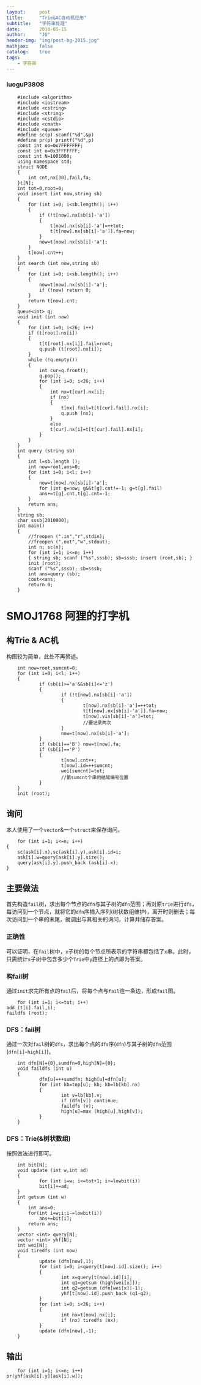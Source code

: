```yaml
---
layout:     post
title:      "Trie&AC自动机应用"
subtitle:   "字符串处理"
date:       2018-05-15
author:     "JU"
header-img: "img/post-bg-2015.jpg"
mathjax:    false
catalog:    true
tags:
    - 字符串
---
```


### luoguP3808

        #include <algorithm>
        #include <iostream>
        #include <cstring>
        #include <string>
        #include <cstdio>
        #include <cmath>
        #include <queue>
        #define sc(p) scanf("%d",&p)
        #define pr(p) printf("%d",p)
        const int oo=0x7FFFFFFF;
        const int o=0x3FFFFFFF;
        const int N=1001000;
        using namespace std;
        struct NODE
        {
            int cnt,nx[30],fail,fa;
        }t[N];
        int tot=0,root=0;
        void insert (int now,string sb)
        {
            for (int i=0; i<sb.length(); i++)
            {
                if (!t[now].nx[sb[i]-'a'])
                {
                    t[now].nx[sb[i]-'a']=++tot;
                    t[t[now].nx[sb[i]-'a']].fa=now;
                }
                now=t[now].nx[sb[i]-'a'];
            }
            t[now].cnt++;
        }
        int search (int now,string sb)
        {
            for (int i=0; i<sb.length(); i++)
            {
                now=t[now].nx[sb[i]-'a'];
                if (!now) return 0;
            }
            return t[now].cnt;
        }
        queue<int> q;
        void init (int now)
        {
            for (int i=0; i<26; i++)
            if (t[root].nx[i])
            {
                t[t[root].nx[i]].fail=root;
                q.push (t[root].nx[i]);
            }
            while (!q.empty())
            {
                int cur=q.front();
                q.pop();
                for (int i=0; i<26; i++)
                {
                    int nx=t[cur].nx[i];
                    if (nx)
                    {
                        t[nx].fail=t[t[cur].fail].nx[i];
                        q.push (nx);
                    }
                    else
                    t[cur].nx[i]=t[t[cur].fail].nx[i];
                }
            }
        }
        int query (string sb)
        {
            int l=sb.length ();
            int now=root,ans=0;
            for (int i=0; i<l; i++)
            {
                now=t[now].nx[sb[i]-'a'];
                for (int g=now; g&&t[g].cnt!=-1; g=t[g].fail)
                ans+=t[g].cnt,t[g].cnt=-1;
            }
            return ans;
        }
        string sb;
        char sssb[2010000];
        int main()
        {
            //freopen (".in","r",stdin);
            //freopen (".out","w",stdout);
            int n; sc(n);
            for (int i=1; i<=n; i++)
            { string sb; scanf ("%s",sssb); sb=sssb; insert (root,sb); }
            init (root);
            scanf ("%s",sssb); sb=sssb;
            int ans=query (sb);
            cout<<ans;
            return 0;
        }
        
# SMOJ1768 阿狸的打字机
## 构Trie & AC机
构图较为简单，此处不再赘述。

        int now=root,sumcnt=0;
        for (int i=0; i<l; i++)
        {
                if (sb[i]>='a'&&sb[i]<='z')
                {
                        if (!t[now].nx[sb[i]-'a'])
                        {
                                t[now].nx[sb[i]-'a']=++tot;
                                t[t[now].nx[sb[i]-'a']].fa=now;
                                t[now].vis[sb[i]-'a']=tot;
                                //要记录两次 
                        }
                        now=t[now].nx[sb[i]-'a'];
                }
                if (sb[i]=='B') now=t[now].fa;
                if (sb[i]=='P')
                {
                        t[now].cnt++;
                        t[now].id=++sumcnt;
                        wei[sumcnt]=tot;
                        //第sumcnt个串的结尾编号位置 
                }
        }
        init (root);
	
## 询问
本人使用了一个`vector`&一个`struct`来保存询问。

        for (int i=1; i<=n; i++)
	{
		sc(ask[i].x),sc(ask[i].y),ask[i].id=i;
		ask[i].w=query[ask[i].y].size();
		query[ask[i].y].push_back (ask[i].x);
	}


## 主要做法
首先构造`fail`树，求出每个节点的`dfn`与其子树的`dfn`范围；再对原`trie`进行`dfs`，每访问到一个节点，就将它的`dfn`序插入序列(树状数组维护)，离开时则删去；每次访问到一个串的末尾，就调出与其相关的询问，计算并储存答案。
### 正确性
可以证明，在`fail`树中，`x`子树的每个节点所表示的字符串都包括了`x`串。此时，只需统计`x`子树中包含多少个`Trie`中`y`路径上的点即为答案。
### 构fail树
通过`init`求完所有点的`fail`后，将每个点与`fail`连一条边，形成`fail`图。

        for (int i=1; i<=tot; i++)
	add (t[i].fail,i);
	faildfs (root);
	
### DFS：fail树
通过一次对`fail`树的`dfs`，求出每个点的`dfs`序(`dfn`)与其子树的`dfn`范围(`dfn[i]~high[i]`)。

        int dfn[N]={0},sumdfn=0,high[N]={0};
        void faildfs (int u)
        {
                dfn[u]=++sumdfn; high[u]=dfn[u];
                for (int kb=top[u]; kb; kb=lb[kb].nx)
                {
                        int v=lb[kb].v;
                        if (dfn[v]) continue;
                        faildfs (v);
                        high[u]=max (high[u],high[v]);
                }
        }
	
### DFS：Trie(&树状数组)
按照做法进行即可。

        int bit[N];
        void update (int w,int ad)
        {
                for (int i=w; i<=tot+1; i+=lowbit(i))
                bit[i]+=ad;
        }
        int getsum (int w)
        {
            int ans=0;
            for(int i=w;i;i-=lowbit(i))
                ans+=bit[i];
            return ans;
        }
        vector <int> query[N];
        vector <int> yhf[N];
        int wei[N];
        void tiredfs (int now)
        {
                update (dfn[now],1);
                for (int i=0; i<query[t[now].id].size(); i++)
                {
                        int x=query[t[now].id][i];
                        int q1=getsum (high[wei[x]]);
                        int q2=getsum (dfn[wei[x]]-1);
                        yhf[t[now].id].push_back (q1-q2);
                }
                for (int i=0; i<26; i++)
                {
                        int nx=t[now].nx[i];
                        if (nx) tiredfs (nx);
                }
                update (dfn[now],-1);
        }
        
## 输出

        for (int i=1; i<=n; i++)
	pr(yhf[ask[i].y][ask[i].w]);
